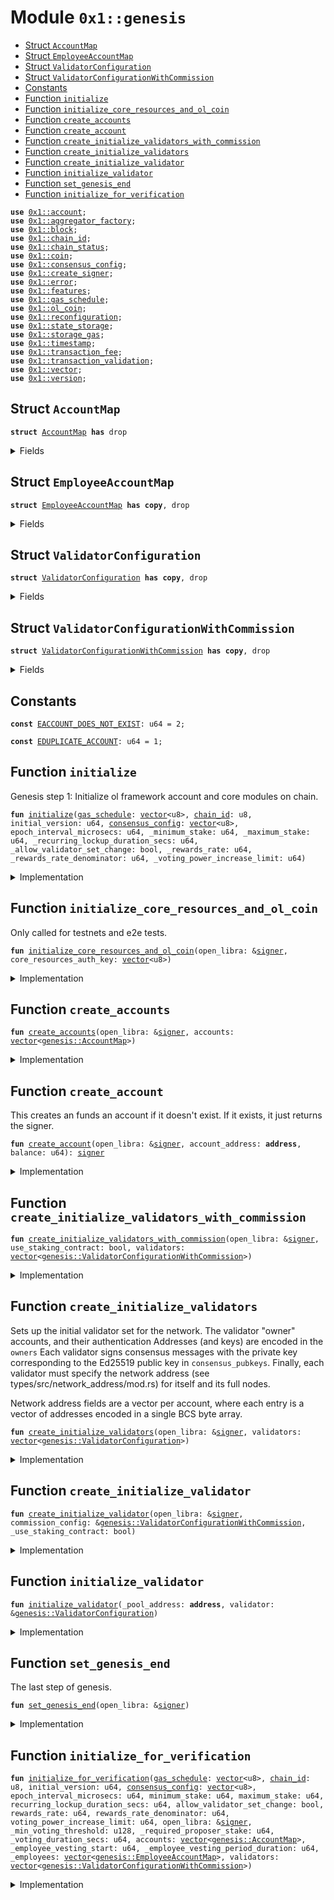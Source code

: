 
<a name="0x1_genesis"></a>

# Module `0x1::genesis`



-  [Struct `AccountMap`](#0x1_genesis_AccountMap)
-  [Struct `EmployeeAccountMap`](#0x1_genesis_EmployeeAccountMap)
-  [Struct `ValidatorConfiguration`](#0x1_genesis_ValidatorConfiguration)
-  [Struct `ValidatorConfigurationWithCommission`](#0x1_genesis_ValidatorConfigurationWithCommission)
-  [Constants](#@Constants_0)
-  [Function `initialize`](#0x1_genesis_initialize)
-  [Function `initialize_core_resources_and_ol_coin`](#0x1_genesis_initialize_core_resources_and_ol_coin)
-  [Function `create_accounts`](#0x1_genesis_create_accounts)
-  [Function `create_account`](#0x1_genesis_create_account)
-  [Function `create_initialize_validators_with_commission`](#0x1_genesis_create_initialize_validators_with_commission)
-  [Function `create_initialize_validators`](#0x1_genesis_create_initialize_validators)
-  [Function `create_initialize_validator`](#0x1_genesis_create_initialize_validator)
-  [Function `initialize_validator`](#0x1_genesis_initialize_validator)
-  [Function `set_genesis_end`](#0x1_genesis_set_genesis_end)
-  [Function `initialize_for_verification`](#0x1_genesis_initialize_for_verification)


<pre><code><b>use</b> <a href="account.md#0x1_account">0x1::account</a>;
<b>use</b> <a href="aggregator_factory.md#0x1_aggregator_factory">0x1::aggregator_factory</a>;
<b>use</b> <a href="block.md#0x1_block">0x1::block</a>;
<b>use</b> <a href="chain_id.md#0x1_chain_id">0x1::chain_id</a>;
<b>use</b> <a href="chain_status.md#0x1_chain_status">0x1::chain_status</a>;
<b>use</b> <a href="coin.md#0x1_coin">0x1::coin</a>;
<b>use</b> <a href="consensus_config.md#0x1_consensus_config">0x1::consensus_config</a>;
<b>use</b> <a href="create_signer.md#0x1_create_signer">0x1::create_signer</a>;
<b>use</b> <a href="../../std/doc/error.md#0x1_error">0x1::error</a>;
<b>use</b> <a href="../../std/doc/features.md#0x1_features">0x1::features</a>;
<b>use</b> <a href="gas_schedule.md#0x1_gas_schedule">0x1::gas_schedule</a>;
<b>use</b> <a href="ol_coin.md#0x1_ol_coin">0x1::ol_coin</a>;
<b>use</b> <a href="reconfiguration.md#0x1_reconfiguration">0x1::reconfiguration</a>;
<b>use</b> <a href="state_storage.md#0x1_state_storage">0x1::state_storage</a>;
<b>use</b> <a href="storage_gas.md#0x1_storage_gas">0x1::storage_gas</a>;
<b>use</b> <a href="timestamp.md#0x1_timestamp">0x1::timestamp</a>;
<b>use</b> <a href="transaction_fee.md#0x1_transaction_fee">0x1::transaction_fee</a>;
<b>use</b> <a href="transaction_validation.md#0x1_transaction_validation">0x1::transaction_validation</a>;
<b>use</b> <a href="../../std/doc/vector.md#0x1_vector">0x1::vector</a>;
<b>use</b> <a href="version.md#0x1_version">0x1::version</a>;
</code></pre>



<a name="0x1_genesis_AccountMap"></a>

## Struct `AccountMap`



<pre><code><b>struct</b> <a href="genesis.md#0x1_genesis_AccountMap">AccountMap</a> <b>has</b> drop
</code></pre>



<details>
<summary>Fields</summary>


<dl>
<dt>
<code>account_address: <b>address</b></code>
</dt>
<dd>

</dd>
<dt>
<code>balance: u64</code>
</dt>
<dd>

</dd>
</dl>


</details>

<a name="0x1_genesis_EmployeeAccountMap"></a>

## Struct `EmployeeAccountMap`



<pre><code><b>struct</b> <a href="genesis.md#0x1_genesis_EmployeeAccountMap">EmployeeAccountMap</a> <b>has</b> <b>copy</b>, drop
</code></pre>



<details>
<summary>Fields</summary>


<dl>
<dt>
<code>accounts: <a href="../../std/doc/vector.md#0x1_vector">vector</a>&lt;<b>address</b>&gt;</code>
</dt>
<dd>

</dd>
<dt>
<code>validator: <a href="genesis.md#0x1_genesis_ValidatorConfigurationWithCommission">genesis::ValidatorConfigurationWithCommission</a></code>
</dt>
<dd>

</dd>
<dt>
<code>vesting_schedule_numerator: <a href="../../std/doc/vector.md#0x1_vector">vector</a>&lt;u64&gt;</code>
</dt>
<dd>

</dd>
<dt>
<code>vesting_schedule_denominator: u64</code>
</dt>
<dd>

</dd>
<dt>
<code>beneficiary_resetter: <b>address</b></code>
</dt>
<dd>

</dd>
</dl>


</details>

<a name="0x1_genesis_ValidatorConfiguration"></a>

## Struct `ValidatorConfiguration`



<pre><code><b>struct</b> <a href="genesis.md#0x1_genesis_ValidatorConfiguration">ValidatorConfiguration</a> <b>has</b> <b>copy</b>, drop
</code></pre>



<details>
<summary>Fields</summary>


<dl>
<dt>
<code>owner_address: <b>address</b></code>
</dt>
<dd>

</dd>
<dt>
<code>operator_address: <b>address</b></code>
</dt>
<dd>

</dd>
<dt>
<code>voter_address: <b>address</b></code>
</dt>
<dd>

</dd>
<dt>
<code>stake_amount: u64</code>
</dt>
<dd>

</dd>
<dt>
<code>consensus_pubkey: <a href="../../std/doc/vector.md#0x1_vector">vector</a>&lt;u8&gt;</code>
</dt>
<dd>

</dd>
<dt>
<code>proof_of_possession: <a href="../../std/doc/vector.md#0x1_vector">vector</a>&lt;u8&gt;</code>
</dt>
<dd>

</dd>
<dt>
<code>network_addresses: <a href="../../std/doc/vector.md#0x1_vector">vector</a>&lt;u8&gt;</code>
</dt>
<dd>

</dd>
<dt>
<code>full_node_network_addresses: <a href="../../std/doc/vector.md#0x1_vector">vector</a>&lt;u8&gt;</code>
</dt>
<dd>

</dd>
</dl>


</details>

<a name="0x1_genesis_ValidatorConfigurationWithCommission"></a>

## Struct `ValidatorConfigurationWithCommission`



<pre><code><b>struct</b> <a href="genesis.md#0x1_genesis_ValidatorConfigurationWithCommission">ValidatorConfigurationWithCommission</a> <b>has</b> <b>copy</b>, drop
</code></pre>



<details>
<summary>Fields</summary>


<dl>
<dt>
<code>validator_config: <a href="genesis.md#0x1_genesis_ValidatorConfiguration">genesis::ValidatorConfiguration</a></code>
</dt>
<dd>

</dd>
<dt>
<code>commission_percentage: u64</code>
</dt>
<dd>

</dd>
<dt>
<code>join_during_genesis: bool</code>
</dt>
<dd>

</dd>
</dl>


</details>

<a name="@Constants_0"></a>

## Constants


<a name="0x1_genesis_EACCOUNT_DOES_NOT_EXIST"></a>



<pre><code><b>const</b> <a href="genesis.md#0x1_genesis_EACCOUNT_DOES_NOT_EXIST">EACCOUNT_DOES_NOT_EXIST</a>: u64 = 2;
</code></pre>



<a name="0x1_genesis_EDUPLICATE_ACCOUNT"></a>



<pre><code><b>const</b> <a href="genesis.md#0x1_genesis_EDUPLICATE_ACCOUNT">EDUPLICATE_ACCOUNT</a>: u64 = 1;
</code></pre>



<a name="0x1_genesis_initialize"></a>

## Function `initialize`

Genesis step 1: Initialize ol framework account and core modules on chain.


<pre><code><b>fun</b> <a href="genesis.md#0x1_genesis_initialize">initialize</a>(<a href="gas_schedule.md#0x1_gas_schedule">gas_schedule</a>: <a href="../../std/doc/vector.md#0x1_vector">vector</a>&lt;u8&gt;, <a href="chain_id.md#0x1_chain_id">chain_id</a>: u8, initial_version: u64, <a href="consensus_config.md#0x1_consensus_config">consensus_config</a>: <a href="../../std/doc/vector.md#0x1_vector">vector</a>&lt;u8&gt;, epoch_interval_microsecs: u64, _minimum_stake: u64, _maximum_stake: u64, _recurring_lockup_duration_secs: u64, _allow_validator_set_change: bool, _rewards_rate: u64, _rewards_rate_denominator: u64, _voting_power_increase_limit: u64)
</code></pre>



<details>
<summary>Implementation</summary>


<pre><code><b>fun</b> <a href="genesis.md#0x1_genesis_initialize">initialize</a>(
    <a href="gas_schedule.md#0x1_gas_schedule">gas_schedule</a>: <a href="../../std/doc/vector.md#0x1_vector">vector</a>&lt;u8&gt;,
    <a href="chain_id.md#0x1_chain_id">chain_id</a>: u8,
    initial_version: u64,
    <a href="consensus_config.md#0x1_consensus_config">consensus_config</a>: <a href="../../std/doc/vector.md#0x1_vector">vector</a>&lt;u8&gt;,
    epoch_interval_microsecs: u64,
    _minimum_stake: u64,
    _maximum_stake: u64,
    _recurring_lockup_duration_secs: u64,
    _allow_validator_set_change: bool,
    _rewards_rate: u64,
    _rewards_rate_denominator: u64,
    _voting_power_increase_limit: u64,
) {
    // Initialize the ol framework <a href="account.md#0x1_account">account</a>. This is the <a href="account.md#0x1_account">account</a> <b>where</b> system resources and modules will be
    // deployed <b>to</b>. This will be entirely managed by on-chain governance and no entities have the key or privileges
    // <b>to</b> <b>use</b> this <a href="account.md#0x1_account">account</a>.
    <b>let</b> (open_libra, _ol_signer_cap) = <a href="account.md#0x1_account_create_framework_reserved_account">account::create_framework_reserved_account</a>(@open_libra);
    // Initialize <a href="account.md#0x1_account">account</a> configs on ol framework <a href="account.md#0x1_account">account</a>.
    <a href="account.md#0x1_account_initialize">account::initialize</a>(&open_libra);

    <a href="transaction_validation.md#0x1_transaction_validation_initialize">transaction_validation::initialize</a>(
        &open_libra,
        b"script_prologue",
        b"module_prologue",
        b"multi_agent_script_prologue",
        b"epilogue",
    );

    // Give the decentralized on-chain governance control over the core framework <a href="account.md#0x1_account">account</a>.
    // governance::store_signer_cap(&open_libra, @open_libra, open_libra_signer_cap);

    // put reserved framework reserved accounts under ol governance
    // <b>let</b> framework_reserved_addresses = <a href="../../std/doc/vector.md#0x1_vector">vector</a>&lt;<b>address</b>&gt;[@0x2, @0x3, @0x4, @0x5, @0x6, @0x7, @0x8, @0x9, @0xa];
    // <b>while</b> (!<a href="../../std/doc/vector.md#0x1_vector_is_empty">vector::is_empty</a>(&framework_reserved_addresses)) {
    //     <b>let</b> <b>address</b> = <a href="../../std/doc/vector.md#0x1_vector_pop_back">vector::pop_back</a>&lt;<b>address</b>&gt;(&<b>mut</b> framework_reserved_addresses);
    //     <b>let</b> (open_libra, framework_signer_cap) = <a href="account.md#0x1_account_create_framework_reserved_account">account::create_framework_reserved_account</a>(<b>address</b>);
    //     governance::store_signer_cap(&open_libra, <b>address</b>, framework_signer_cap);
    // };

    <a href="consensus_config.md#0x1_consensus_config_initialize">consensus_config::initialize</a>(&open_libra, <a href="consensus_config.md#0x1_consensus_config">consensus_config</a>);
    <a href="version.md#0x1_version_initialize">version::initialize</a>(&open_libra, initial_version);

	// 0L-TODO
    // stake::initialize(&open_libra);
    // staking_config::initialize(
    //     &open_libra,
    //     minimum_stake,
    //     maximum_stake,
    //     recurring_lockup_duration_secs,
    //     allow_validator_set_change,
    //     rewards_rate,
    //     rewards_rate_denominator,
    //     voting_power_increase_limit,
    // );

    <a href="storage_gas.md#0x1_storage_gas_initialize">storage_gas::initialize</a>(&open_libra);
    <a href="gas_schedule.md#0x1_gas_schedule_initialize">gas_schedule::initialize</a>(&open_libra, <a href="gas_schedule.md#0x1_gas_schedule">gas_schedule</a>);

    // Ensure we can create aggregators for supply, but not enable it for common <b>use</b> just yet.
    <a href="aggregator_factory.md#0x1_aggregator_factory_initialize_aggregator_factory">aggregator_factory::initialize_aggregator_factory</a>(&open_libra);
    <a href="coin.md#0x1_coin_initialize_supply_config">coin::initialize_supply_config</a>(&open_libra);

    <a href="chain_id.md#0x1_chain_id_initialize">chain_id::initialize</a>(&open_libra, <a href="chain_id.md#0x1_chain_id">chain_id</a>);
    <a href="reconfiguration.md#0x1_reconfiguration_initialize">reconfiguration::initialize</a>(&open_libra);
    <a href="block.md#0x1_block_initialize">block::initialize</a>(&open_libra, epoch_interval_microsecs);
    <a href="state_storage.md#0x1_state_storage_initialize">state_storage::initialize</a>(&open_libra);
    <a href="timestamp.md#0x1_timestamp_set_time_has_started">timestamp::set_time_has_started</a>(&open_libra);
}
</code></pre>



</details>

<a name="0x1_genesis_initialize_core_resources_and_ol_coin"></a>

## Function `initialize_core_resources_and_ol_coin`

Only called for testnets and e2e tests.


<pre><code><b>fun</b> <a href="genesis.md#0x1_genesis_initialize_core_resources_and_ol_coin">initialize_core_resources_and_ol_coin</a>(open_libra: &<a href="../../std/doc/signer.md#0x1_signer">signer</a>, core_resources_auth_key: <a href="../../std/doc/vector.md#0x1_vector">vector</a>&lt;u8&gt;)
</code></pre>



<details>
<summary>Implementation</summary>


<pre><code><b>fun</b> <a href="genesis.md#0x1_genesis_initialize_core_resources_and_ol_coin">initialize_core_resources_and_ol_coin</a>(
    open_libra: &<a href="../../std/doc/signer.md#0x1_signer">signer</a>,
    core_resources_auth_key: <a href="../../std/doc/vector.md#0x1_vector">vector</a>&lt;u8&gt;,
) {
    <b>let</b> (burn_cap, mint_cap) = <a href="ol_coin.md#0x1_ol_coin_initialize">ol_coin::initialize</a>(open_libra);
	// 0L-TODO
    // Give stake <b>module</b> MintCapability&lt;OLCoin&gt; so it can mint rewards.
    // stake::store_ol_coin_mint_cap(open_libra, mint_cap);
    // Give <a href="transaction_fee.md#0x1_transaction_fee">transaction_fee</a> <b>module</b> BurnCapability&lt;OLCoin&gt; so it can burn gas.
    <a href="transaction_fee.md#0x1_transaction_fee_store_ol_coin_burn_cap">transaction_fee::store_ol_coin_burn_cap</a>(open_libra, burn_cap);

    <b>let</b> core_resources = <a href="account.md#0x1_account_create_account">account::create_account</a>(@core_resources);
    <a href="account.md#0x1_account_rotate_authentication_key_internal">account::rotate_authentication_key_internal</a>(&core_resources, core_resources_auth_key);
    <a href="ol_coin.md#0x1_ol_coin_configure_accounts_for_test">ol_coin::configure_accounts_for_test</a>(open_libra, &core_resources, mint_cap);
}
</code></pre>



</details>

<a name="0x1_genesis_create_accounts"></a>

## Function `create_accounts`



<pre><code><b>fun</b> <a href="genesis.md#0x1_genesis_create_accounts">create_accounts</a>(open_libra: &<a href="../../std/doc/signer.md#0x1_signer">signer</a>, accounts: <a href="../../std/doc/vector.md#0x1_vector">vector</a>&lt;<a href="genesis.md#0x1_genesis_AccountMap">genesis::AccountMap</a>&gt;)
</code></pre>



<details>
<summary>Implementation</summary>


<pre><code><b>fun</b> <a href="genesis.md#0x1_genesis_create_accounts">create_accounts</a>(open_libra: &<a href="../../std/doc/signer.md#0x1_signer">signer</a>, accounts: <a href="../../std/doc/vector.md#0x1_vector">vector</a>&lt;<a href="genesis.md#0x1_genesis_AccountMap">AccountMap</a>&gt;) {
    <b>let</b> i = 0;
    <b>let</b> num_accounts = <a href="../../std/doc/vector.md#0x1_vector_length">vector::length</a>(&accounts);
    <b>let</b> unique_accounts = <a href="../../std/doc/vector.md#0x1_vector_empty">vector::empty</a>();

    <b>while</b> (i &lt; num_accounts) {
        <b>let</b> account_map = <a href="../../std/doc/vector.md#0x1_vector_borrow">vector::borrow</a>(&accounts, i);
        <b>assert</b>!(
            !<a href="../../std/doc/vector.md#0x1_vector_contains">vector::contains</a>(&unique_accounts, &account_map.account_address),
            <a href="../../std/doc/error.md#0x1_error_already_exists">error::already_exists</a>(<a href="genesis.md#0x1_genesis_EDUPLICATE_ACCOUNT">EDUPLICATE_ACCOUNT</a>),
        );
        <a href="../../std/doc/vector.md#0x1_vector_push_back">vector::push_back</a>(&<b>mut</b> unique_accounts, account_map.account_address);

        <a href="genesis.md#0x1_genesis_create_account">create_account</a>(
            open_libra,
            account_map.account_address,
            account_map.balance,
        );

        i = i + 1;
    };
}
</code></pre>



</details>

<a name="0x1_genesis_create_account"></a>

## Function `create_account`

This creates an funds an account if it doesn't exist.
If it exists, it just returns the signer.


<pre><code><b>fun</b> <a href="genesis.md#0x1_genesis_create_account">create_account</a>(open_libra: &<a href="../../std/doc/signer.md#0x1_signer">signer</a>, account_address: <b>address</b>, balance: u64): <a href="../../std/doc/signer.md#0x1_signer">signer</a>
</code></pre>



<details>
<summary>Implementation</summary>


<pre><code><b>fun</b> <a href="genesis.md#0x1_genesis_create_account">create_account</a>(open_libra: &<a href="../../std/doc/signer.md#0x1_signer">signer</a>, account_address: <b>address</b>, balance: u64): <a href="../../std/doc/signer.md#0x1_signer">signer</a> {
    <b>if</b> (<a href="account.md#0x1_account_exists_at">account::exists_at</a>(account_address)) {
        <a href="create_signer.md#0x1_create_signer">create_signer</a>(account_address)
    } <b>else</b> {
        <b>let</b> <a href="account.md#0x1_account">account</a> = <a href="account.md#0x1_account_create_account">account::create_account</a>(account_address);
        <a href="coin.md#0x1_coin_register">coin::register</a>&lt;OLCoin&gt;(&<a href="account.md#0x1_account">account</a>);
        <a href="ol_coin.md#0x1_ol_coin_mint">ol_coin::mint</a>(open_libra, account_address, balance);
        <a href="account.md#0x1_account">account</a>
    }
}
</code></pre>



</details>

<a name="0x1_genesis_create_initialize_validators_with_commission"></a>

## Function `create_initialize_validators_with_commission`



<pre><code><b>fun</b> <a href="genesis.md#0x1_genesis_create_initialize_validators_with_commission">create_initialize_validators_with_commission</a>(open_libra: &<a href="../../std/doc/signer.md#0x1_signer">signer</a>, use_staking_contract: bool, validators: <a href="../../std/doc/vector.md#0x1_vector">vector</a>&lt;<a href="genesis.md#0x1_genesis_ValidatorConfigurationWithCommission">genesis::ValidatorConfigurationWithCommission</a>&gt;)
</code></pre>



<details>
<summary>Implementation</summary>


<pre><code><b>fun</b> <a href="genesis.md#0x1_genesis_create_initialize_validators_with_commission">create_initialize_validators_with_commission</a>(
    open_libra: &<a href="../../std/doc/signer.md#0x1_signer">signer</a>,
    use_staking_contract: bool,
    validators: <a href="../../std/doc/vector.md#0x1_vector">vector</a>&lt;<a href="genesis.md#0x1_genesis_ValidatorConfigurationWithCommission">ValidatorConfigurationWithCommission</a>&gt;,
) {
    <b>let</b> i = 0;
    <b>let</b> num_validators = <a href="../../std/doc/vector.md#0x1_vector_length">vector::length</a>(&validators);
    <b>while</b> (i &lt; num_validators) {
        <b>let</b> validator = <a href="../../std/doc/vector.md#0x1_vector_borrow">vector::borrow</a>(&validators, i);
        <a href="genesis.md#0x1_genesis_create_initialize_validator">create_initialize_validator</a>(open_libra, validator, use_staking_contract);

        i = i + 1;
    };

    // Destroy the ol framework <a href="account.md#0x1_account">account</a>'s ability <b>to</b> mint coins now that we're done <b>with</b> setting up the initial
    // validators.
    <a href="ol_coin.md#0x1_ol_coin_destroy_mint_cap">ol_coin::destroy_mint_cap</a>(open_libra);

	// 0L-TODO
    // stake::on_new_epoch();
}
</code></pre>



</details>

<a name="0x1_genesis_create_initialize_validators"></a>

## Function `create_initialize_validators`

Sets up the initial validator set for the network.
The validator "owner" accounts, and their authentication
Addresses (and keys) are encoded in the <code>owners</code>
Each validator signs consensus messages with the private key corresponding to the Ed25519
public key in <code>consensus_pubkeys</code>.
Finally, each validator must specify the network address
(see types/src/network_address/mod.rs) for itself and its full nodes.

Network address fields are a vector per account, where each entry is a vector of addresses
encoded in a single BCS byte array.


<pre><code><b>fun</b> <a href="genesis.md#0x1_genesis_create_initialize_validators">create_initialize_validators</a>(open_libra: &<a href="../../std/doc/signer.md#0x1_signer">signer</a>, validators: <a href="../../std/doc/vector.md#0x1_vector">vector</a>&lt;<a href="genesis.md#0x1_genesis_ValidatorConfiguration">genesis::ValidatorConfiguration</a>&gt;)
</code></pre>



<details>
<summary>Implementation</summary>


<pre><code><b>fun</b> <a href="genesis.md#0x1_genesis_create_initialize_validators">create_initialize_validators</a>(open_libra: &<a href="../../std/doc/signer.md#0x1_signer">signer</a>, validators: <a href="../../std/doc/vector.md#0x1_vector">vector</a>&lt;<a href="genesis.md#0x1_genesis_ValidatorConfiguration">ValidatorConfiguration</a>&gt;) {
    <b>let</b> i = 0;
    <b>let</b> num_validators = <a href="../../std/doc/vector.md#0x1_vector_length">vector::length</a>(&validators);

    <b>let</b> validators_with_commission = <a href="../../std/doc/vector.md#0x1_vector_empty">vector::empty</a>();

    <b>while</b> (i &lt; num_validators) {
        <b>let</b> validator_with_commission = <a href="genesis.md#0x1_genesis_ValidatorConfigurationWithCommission">ValidatorConfigurationWithCommission</a> {
            validator_config: <a href="../../std/doc/vector.md#0x1_vector_pop_back">vector::pop_back</a>(&<b>mut</b> validators),
            commission_percentage: 0,
            join_during_genesis: <b>true</b>,
        };
        <a href="../../std/doc/vector.md#0x1_vector_push_back">vector::push_back</a>(&<b>mut</b> validators_with_commission, validator_with_commission);

        i = i + 1;
    };

    <a href="genesis.md#0x1_genesis_create_initialize_validators_with_commission">create_initialize_validators_with_commission</a>(open_libra, <b>false</b>, validators_with_commission);
}
</code></pre>



</details>

<a name="0x1_genesis_create_initialize_validator"></a>

## Function `create_initialize_validator`



<pre><code><b>fun</b> <a href="genesis.md#0x1_genesis_create_initialize_validator">create_initialize_validator</a>(open_libra: &<a href="../../std/doc/signer.md#0x1_signer">signer</a>, commission_config: &<a href="genesis.md#0x1_genesis_ValidatorConfigurationWithCommission">genesis::ValidatorConfigurationWithCommission</a>, _use_staking_contract: bool)
</code></pre>



<details>
<summary>Implementation</summary>


<pre><code><b>fun</b> <a href="genesis.md#0x1_genesis_create_initialize_validator">create_initialize_validator</a>(
    open_libra: &<a href="../../std/doc/signer.md#0x1_signer">signer</a>,
    commission_config: &<a href="genesis.md#0x1_genesis_ValidatorConfigurationWithCommission">ValidatorConfigurationWithCommission</a>,
    _use_staking_contract: bool,
) {
    <b>let</b> validator = &commission_config.validator_config;

    <b>let</b> _owner = &<a href="genesis.md#0x1_genesis_create_account">create_account</a>(open_libra, validator.owner_address, validator.stake_amount);
    <a href="genesis.md#0x1_genesis_create_account">create_account</a>(open_libra, validator.operator_address, 0);
    <a href="genesis.md#0x1_genesis_create_account">create_account</a>(open_libra, validator.voter_address, 0);

	// 0L-TODO
    // Initialize the stake pool and join the validator set.
    // <b>let</b> pool_address = <b>if</b> (use_staking_contract) {
    //     staking_contract::create_staking_contract(
    //         owner,
    //         validator.operator_address,
    //         validator.voter_address,
    //         validator.stake_amount,
    //         commission_config.commission_percentage,
    //         x"",
    //     );
    //     staking_contract::stake_pool_address(validator.owner_address, validator.operator_address)
    // } <b>else</b> {
    //     stake::initialize_stake_owner(
    //         owner,
    //         validator.stake_amount,
    //         validator.operator_address,
    //         validator.voter_address,
    //     );
    //     validator.owner_address
    // };

    // <b>if</b> (commission_config.join_during_genesis) {
    //     <a href="genesis.md#0x1_genesis_initialize_validator">initialize_validator</a>(pool_address, validator);
    // };
}
</code></pre>



</details>

<a name="0x1_genesis_initialize_validator"></a>

## Function `initialize_validator`



<pre><code><b>fun</b> <a href="genesis.md#0x1_genesis_initialize_validator">initialize_validator</a>(_pool_address: <b>address</b>, validator: &<a href="genesis.md#0x1_genesis_ValidatorConfiguration">genesis::ValidatorConfiguration</a>)
</code></pre>



<details>
<summary>Implementation</summary>


<pre><code><b>fun</b> <a href="genesis.md#0x1_genesis_initialize_validator">initialize_validator</a>(_pool_address: <b>address</b>, validator: &<a href="genesis.md#0x1_genesis_ValidatorConfiguration">ValidatorConfiguration</a>) {
    <b>let</b> _operator = &<a href="create_signer.md#0x1_create_signer">create_signer</a>(validator.operator_address);

	// 0L-TODO
    // stake::rotate_consensus_key(
    //     operator,
    //     pool_address,
    //     validator.consensus_pubkey,
    //     validator.proof_of_possession,
    // );
    // stake::update_network_and_fullnode_addresses(
    //     operator,
    //     pool_address,
    //     validator.network_addresses,
    //     validator.full_node_network_addresses,
    // );
    // stake::join_validator_set_internal(operator, pool_address);
}
</code></pre>



</details>

<a name="0x1_genesis_set_genesis_end"></a>

## Function `set_genesis_end`

The last step of genesis.


<pre><code><b>fun</b> <a href="genesis.md#0x1_genesis_set_genesis_end">set_genesis_end</a>(open_libra: &<a href="../../std/doc/signer.md#0x1_signer">signer</a>)
</code></pre>



<details>
<summary>Implementation</summary>


<pre><code><b>fun</b> <a href="genesis.md#0x1_genesis_set_genesis_end">set_genesis_end</a>(open_libra: &<a href="../../std/doc/signer.md#0x1_signer">signer</a>) {
    <a href="chain_status.md#0x1_chain_status_set_genesis_end">chain_status::set_genesis_end</a>(open_libra);
}
</code></pre>



</details>

<a name="0x1_genesis_initialize_for_verification"></a>

## Function `initialize_for_verification`



<pre><code><b>fun</b> <a href="genesis.md#0x1_genesis_initialize_for_verification">initialize_for_verification</a>(<a href="gas_schedule.md#0x1_gas_schedule">gas_schedule</a>: <a href="../../std/doc/vector.md#0x1_vector">vector</a>&lt;u8&gt;, <a href="chain_id.md#0x1_chain_id">chain_id</a>: u8, initial_version: u64, <a href="consensus_config.md#0x1_consensus_config">consensus_config</a>: <a href="../../std/doc/vector.md#0x1_vector">vector</a>&lt;u8&gt;, epoch_interval_microsecs: u64, minimum_stake: u64, maximum_stake: u64, recurring_lockup_duration_secs: u64, allow_validator_set_change: bool, rewards_rate: u64, rewards_rate_denominator: u64, voting_power_increase_limit: u64, open_libra: &<a href="../../std/doc/signer.md#0x1_signer">signer</a>, _min_voting_threshold: u128, _required_proposer_stake: u64, _voting_duration_secs: u64, accounts: <a href="../../std/doc/vector.md#0x1_vector">vector</a>&lt;<a href="genesis.md#0x1_genesis_AccountMap">genesis::AccountMap</a>&gt;, _employee_vesting_start: u64, _employee_vesting_period_duration: u64, _employees: <a href="../../std/doc/vector.md#0x1_vector">vector</a>&lt;<a href="genesis.md#0x1_genesis_EmployeeAccountMap">genesis::EmployeeAccountMap</a>&gt;, validators: <a href="../../std/doc/vector.md#0x1_vector">vector</a>&lt;<a href="genesis.md#0x1_genesis_ValidatorConfigurationWithCommission">genesis::ValidatorConfigurationWithCommission</a>&gt;)
</code></pre>



<details>
<summary>Implementation</summary>


<pre><code><b>fun</b> <a href="genesis.md#0x1_genesis_initialize_for_verification">initialize_for_verification</a>(
    <a href="gas_schedule.md#0x1_gas_schedule">gas_schedule</a>: <a href="../../std/doc/vector.md#0x1_vector">vector</a>&lt;u8&gt;,
    <a href="chain_id.md#0x1_chain_id">chain_id</a>: u8,
    initial_version: u64,
    <a href="consensus_config.md#0x1_consensus_config">consensus_config</a>: <a href="../../std/doc/vector.md#0x1_vector">vector</a>&lt;u8&gt;,
    epoch_interval_microsecs: u64,
    minimum_stake: u64,
    maximum_stake: u64,
    recurring_lockup_duration_secs: u64,
    allow_validator_set_change: bool,
    rewards_rate: u64,
    rewards_rate_denominator: u64,
    voting_power_increase_limit: u64,
    open_libra: &<a href="../../std/doc/signer.md#0x1_signer">signer</a>,
    _min_voting_threshold: u128,
    _required_proposer_stake: u64,
    _voting_duration_secs: u64,
    accounts: <a href="../../std/doc/vector.md#0x1_vector">vector</a>&lt;<a href="genesis.md#0x1_genesis_AccountMap">AccountMap</a>&gt;,
    _employee_vesting_start: u64,
    _employee_vesting_period_duration: u64,
    _employees: <a href="../../std/doc/vector.md#0x1_vector">vector</a>&lt;<a href="genesis.md#0x1_genesis_EmployeeAccountMap">EmployeeAccountMap</a>&gt;,
    validators: <a href="../../std/doc/vector.md#0x1_vector">vector</a>&lt;<a href="genesis.md#0x1_genesis_ValidatorConfigurationWithCommission">ValidatorConfigurationWithCommission</a>&gt;
) {
    <a href="genesis.md#0x1_genesis_initialize">initialize</a>(
        <a href="gas_schedule.md#0x1_gas_schedule">gas_schedule</a>,
        <a href="chain_id.md#0x1_chain_id">chain_id</a>,
        initial_version,
        <a href="consensus_config.md#0x1_consensus_config">consensus_config</a>,
        epoch_interval_microsecs,
        minimum_stake,
        maximum_stake,
        recurring_lockup_duration_secs,
        allow_validator_set_change,
        rewards_rate,
        rewards_rate_denominator,
        voting_power_increase_limit
    );
    <a href="../../std/doc/features.md#0x1_features_change_feature_flags">features::change_feature_flags</a>(open_libra, <a href="../../std/doc/vector.md#0x1_vector">vector</a>[1, 2], <a href="../../std/doc/vector.md#0x1_vector">vector</a>[]);
    // initialize_ol_coin(open_libra);
    // governance::initialize_for_verification(
    //     open_libra,
    //     min_voting_threshold,
    //     required_proposer_stake,
    //     voting_duration_secs
    // );
    <a href="genesis.md#0x1_genesis_create_accounts">create_accounts</a>(open_libra, accounts);
    // create_employee_validators(employee_vesting_start, employee_vesting_period_duration, employees);
    <a href="genesis.md#0x1_genesis_create_initialize_validators_with_commission">create_initialize_validators_with_commission</a>(open_libra, <b>true</b>, validators);
    <a href="genesis.md#0x1_genesis_set_genesis_end">set_genesis_end</a>(open_libra);
}
</code></pre>



</details>


[move-book]: https://move-language.github.io/move/introduction.html

